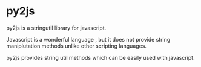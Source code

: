 py2js
=====

py2js is a stringutil library for javascript.

Javascript is a wonderful language , but it does not provide string maniplutation methods unlike other scripting languages.

py2js provides string util methods which can be easily used with javascript.

